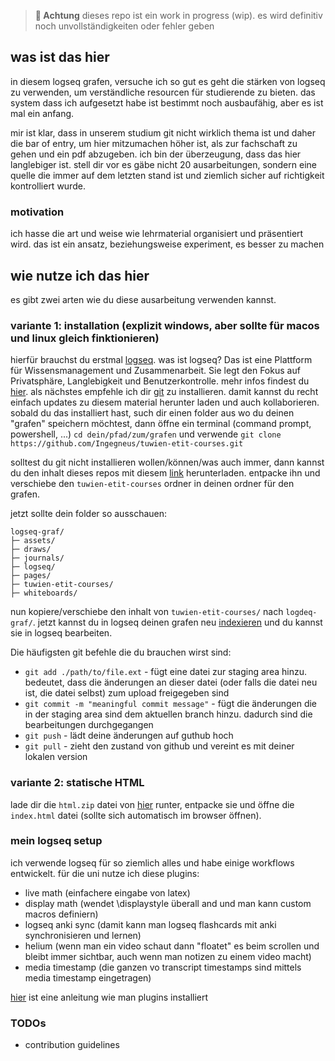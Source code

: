 > **🚧 Achtung**
dieses repo ist ein work in progress (wip). es wird definitiv noch unvollständigkeiten oder fehler geben 

## was ist das hier
in diesem logseq grafen, versuche ich so gut es geht die stärken von logseq zu verwenden, um verständliche resourcen für studierende zu bieten. das system dass ich aufgesetzt habe ist bestimmt noch ausbaufähig, aber es ist mal ein anfang.

mir ist klar, dass in unserem studium git nicht wirklich thema ist und daher die bar of entry, um hier mitzumachen höher ist, als zur fachschaft zu gehen und ein pdf abzugeben. ich bin der überzeugung, dass das hier langlebiger ist. stell dir vor es gäbe nicht 20 ausarbeitungen, sondern eine quelle die immer auf dem letzten stand ist und ziemlich sicher auf richtigkeit kontrolliert wurde.

### motivation
ich hasse die art und weise wie lehrmaterial organisiert und präsentiert wird. das ist ein ansatz, beziehungsweise experiment, es besser zu machen

## wie nutze ich das hier
es gibt zwei arten wie du diese ausarbeitung verwenden kannst.
### variante 1: installation (explizit windows, aber sollte für macos und linux gleich finktionieren)
hierfür brauchst du erstmal [logseq](https://github.com/logseq/logseq). was ist logseq? Das ist eine Plattform für Wissensmanagement und Zusammenarbeit. Sie legt den Fokus auf Privatsphäre, Langlebigkeit und Benutzerkontrolle. mehr infos findest du [hier](https://logseq.com/).
als nächstes empfehle ich dir [git](https://git-scm.com/downloads) zu installieren. damit kannst du recht einfach updates zu diesem material herunter laden und auch kollaborieren. sobald du das installiert hast, such dir einen folder aus wo du deinen "grafen" speichern möchtest, dann öffne ein terminal (command prompt, powershell, ...) 
`cd dein/pfad/zum/grafen` 
und verwende 
`git clone https://github.com/Ingegneus/tuwien-etit-courses.git`

solltest du git nicht installieren wollen/können/was auch immer, dann kannst du den inhalt dieses repos mit diesem [link](https://github.com/Ingegneus/tuwien-etit-courses/archive/refs/heads/main.zip) herunterladen. entpacke ihn und verschiebe den `tuwien-etit-courses` ordner in deinen ordner für den grafen. 

jetzt sollte dein folder so ausschauen:

```
logseq-graf/
├─ assets/
├─ draws/
├─ journals/
├─ logseq/
├─ pages/
├─ tuwien-etit-courses/
├─ whiteboards/
```

nun kopiere/verschiebe den inhalt von `tuwien-etit-courses/` nach `logdeq-graf/`. jetzt kannst du in logseq deinen grafen neu [indexieren](https://docs.logseq.com/#/page/63500411-87b0-4d62-a9ac-5b5418bc3201) und du kannst sie in logseq bearbeiten.

Die häufigsten git befehle die du brauchen wirst sind:  
- `git add ./path/to/file.ext` - fügt eine datei zur staging area hinzu. bedeutet, dass die änderungen an dieser datei (oder falls die datei neu ist, die datei selbst) zum upload freigegeben sind  
- `git commit -m "meaningful commit message"` - fügt die änderungen die in der staging area sind dem aktuellen branch hinzu. dadurch sind die bearbeitungen durchgegangen  
- `git push` -  lädt deine änderungen auf guthub hoch  
- `git pull` - zieht den zustand von github und vereint es mit deiner lokalen version  

### variante 2: statische HTML
lade dir die `html.zip` datei von [hier](https://github.com/Ingegneus/tuwien-etit-courses/releases) runter, entpacke sie und öffne die `index.html` datei (sollte sich automatisch im browser öffnen).

### mein logseq setup
ich verwende logseq für so ziemlich alles und habe einige workflows entwickelt. für die uni nutze ich diese plugins:  
- live math (einfachere eingabe von latex)  
- display math (wendet \displaystyle überall and und man kann custom macros definiern)  
- logseq anki sync (damit kann man logseq flashcards mit anki synchronisieren und lernen)  
- helium (wenn man ein video schaut dann "floatet" es beim scrollen und bleibt immer sichtbar, auch wenn man notizen zu einem video macht)  
- media timestamp (die ganzen vo transcript timestamps sind mittels media timestamp eingetragen)  

[hier](https://docs.logseq.com/#/page/plugins) ist eine anleitung wie man plugins installiert

### TODOs
- contribution guidelines
